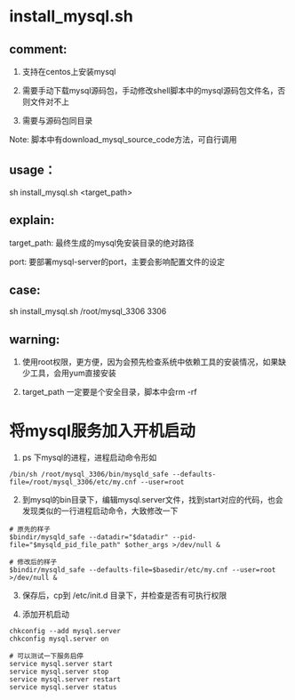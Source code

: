# install_mysql.sh

## comment:

1. 支持在centos上安装mysql

2. 需要手动下载mysql源码包，手动修改shell脚本中的mysql源码包文件名，否则文件对不上

3. 需要与源码包同目录

Note: 脚本中有download_mysql_source_code方法，可自行调用


## usage：

sh install_mysql.sh <target_path> <port>


## explain:

target_path: 最终生成的mysql免安装目录的绝对路径

port: 要部署mysql-server的port，主要会影响配置文件的设定


## case:

sh install_mysql.sh /root/mysql_3306 3306


## warning:

1. 使用root权限，更方便，因为会预先检查系统中依赖工具的安装情况，如果缺少工具，会用yum直接安装

2. target_path 一定要是个安全目录，脚本中会rm -rf 


# 将mysql服务加入开机启动

1. ps 下mysql的进程，进程启动命令形如

```
/bin/sh /root/mysql_3306/bin/mysqld_safe --defaults-file=/root/mysql_3306/etc/my.cnf --user=root
```

2. 到mysql的bin目录下，编辑mysql.server文件，找到start对应的代码，也会发现类似的一行进程启动命令，大致修改一下

```
# 原先的样子
$bindir/mysqld_safe --datadir="$datadir" --pid-file="$mysqld_pid_file_path" $other_args >/dev/null &

# 修改后的样子
$bindir/mysqld_safe --defaults-file=$basedir/etc/my.cnf --user=root >/dev/null &
```

3. 保存后，cp到 /etc/init.d 目录下，并检查是否有可执行权限

4. 添加开机启动

```
chkconfig --add mysql.server
chkconfig mysql.server on

# 可以测试一下服务启停
service mysql.server start
service mysql.server stop
service mysql.server restart
service mysql.server status
```